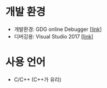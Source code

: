 # 개발 환경
* 개발환경: GDG online Debugger [[link]](http://www.onlinegdb.com/)
* 디버깅용: Visual Studio 2017 [[link]](https://visualstudio.microsoft.com/ko/vs/getting-started/mobile-install/)

# 사용 언어
* C/C++ (C++가 유리)
